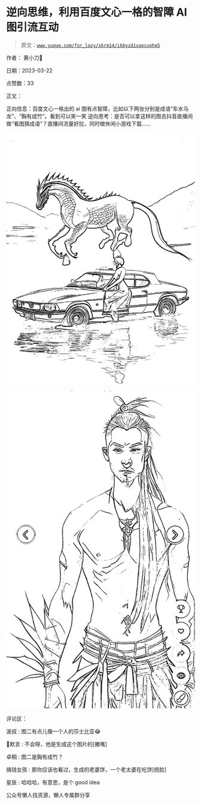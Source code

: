 # 逆向思维，利用百度文心一格的智障 AI 图引流互动

> 原文：[`www.yuque.com/for_lazy/xkrm14/ikbyzdivapcuphq5`](https://www.yuque.com/for_lazy/xkrm14/ikbyzdivapcuphq5)

作者： 黄小刀🔪

日期：2023-03-22

点赞数：33

正文：

正向信息：百度文心一格出的 ai 图有点智障，比如以下两张分别是成语“车水马龙”、“胸有成竹”。看到可以笑一笑 逆向思考：是否可以拿这样的图去抖音直播间做“看图猜成语”？直播间流量好拉，同时做休闲小游戏下载……

![](img/3a5f57fb86d834c5911b6a07569fbda0.png)  

![](img/d27a6359ff4550ae200ac5acb21e01c4.png)  

评论区：

波叔 : 图二有点儿像一个人的莎士比亚😂

默言 : 不会呀，他是生成这个图片的[撇嘴]

卓桐 : 图二是胸有成竹？

搞钱女孩 : 那你应该也看过，生成的老婆饼，一个老太婆在吃饼[捂脸]

星辰 : 哈哈哈，有意思，是个 good idea

公众号懒人找资源，懒人专属群分享


